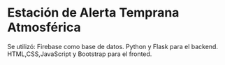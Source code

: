 # Estación de Alerta Temprana Atmosférica
Se utilizó:
  Firebase como base de datos. 
  Python y Flask para el backend.
  HTML,CSS,JavaScript y Bootstrap para el fronted.
